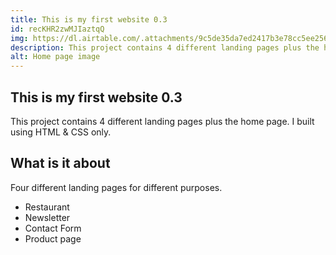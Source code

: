 ```yaml
---
title: This is my first website 0.3
id: recKHR2zwMJIaztqQ
img: https://dl.airtable.com/.attachments/9c5de35da7ed2417b3e78cc5ee256053/0073221f/myfirstwebsite0_3.jpg
description: This project contains 4 different landing pages plus the home page. I built using HTML & CSS only.
alt: Home page image
---
```


## This is my first website 0.3

This project contains 4 different landing pages plus the home page. I built using HTML & CSS only.

## What is it about

Four different landing pages for different purposes.

- Restaurant
- Newsletter
- Contact Form
- Product page
